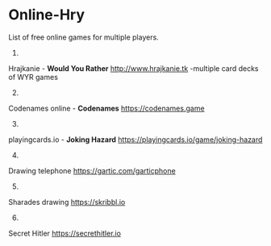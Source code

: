 # Online-Hry
List of free online games for multiple players.

1.
  Hrajkanie - <b>Would You Rather</b>
  http://www.hrajkanie.tk
    -multiple card decks of WYR games

2.
  Codenames online - <b>Codenames</b>
  https://codenames.game

3.
  playingcards.io - <b>Joking Hazard</b>
  https://playingcards.io/game/joking-hazard

4.
  Drawing telephone
  https://gartic.com/garticphone
  
5.
  Sharades drawing
  https://skribbl.io
  
 6.
  Secret Hitler
  https://secrethitler.io
